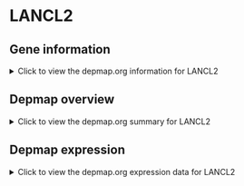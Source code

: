 <h1>LANCL2</h1>

<h2>Gene information</h2>
<details>
  <summary>Click to view the depmap.org information for LANCL2</summary>
  <iframe src="https://depmap.org/portal/gene/LANCL2?tab=about" style="border:none;width:100%;height:800px"></iframe>
</details>

<h2>Depmap overview</h2>
<details>
  <summary>Click to view the depmap.org summary for LANCL2</summary>
  <iframe src="https://depmap.org/portal/gene/LANCL2?tab=overview" style="border:none;width:100%;height:800px"></iframe>
</details>

<h2>Depmap expression</h2>
<details>
  <summary>Click to view the depmap.org expression data for LANCL2</summary>
  <iframe src="https://depmap.org/portal/gene/LANCL2?tab=characterization" style="border:none;width:100%;height:800px"></iframe>
</details>


<!--
<h2>Reactome Pathway diagram</h2>
<details>
  <summary>Click to view Reactome pathway for LANCL2</summary>
  PNAME
</details>
-->


